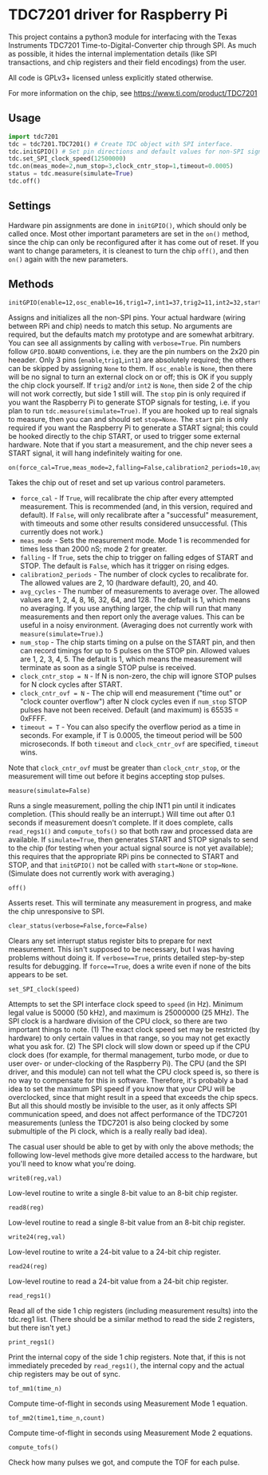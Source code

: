 # TDC7201 driver for Raspberry Pi

This project contains a python3 module for interfacing with the Texas Instruments TDC7201 Time-to-Digital-Converter chip through SPI.
As much as possible, it hides the internal implementation details (like SPI transactions, and chip registers and their field encodings) from the user.

All code is GPLv3+ licensed unless explicitly stated otherwise.

For more information on the chip, see https://www.ti.com/product/TDC7201

## Usage

```python
import tdc7201
tdc = tdc7201.TDC7201() # Create TDC object with SPI interface.
tdc.initGPIO() # Set pin directions and default values for non-SPI signals.
tdc.set_SPI_clock_speed(12500000)
tdc.on(meas_mode=2,num_stop=3,clock_cntr_stop=1,timeout=0.0005)
status = tdc.measure(simulate=True)
tdc.off()
```

## Settings

Hardware pin assignments are done in `initGPIO()`, which should only be called once.
Most other important parameters are set in the `on()` method,
since the chip can only be reconfigured after it has come out of reset.
If you want to change parameters, it is cleanest to turn the chip `off()`, and then `on()` again with the new parameters.

## Methods

    initGPIO(enable=12,osc_enable=16,trig1=7,int1=37,trig2=11,int2=32,start=18,stop=22,verbose=False)

Assigns and initializes all the non-SPI pins.
Your actual hardware (wiring between RPi and chip) needs to match this setup.
No arguments are required, but the defaults match my prototype and are somewhat arbitrary.
You can see all assignments by calling with `verbose=True`.
Pin numbers follow `GPIO.BOARD` conventions,
i.e. they are the pin numbers on the 2x20 pin heeader.
Only 3 pins (`enable`,`trig1`,`int1`) are absolutely required;
the others can be skipped by assigning `None` to them.
If `osc_enable` is `None`, then there will be no signal to turn an external clock on or off; this is OK if you supply the chip clock yourself.
If `trig2` and/or `int2` is `None`, then side 2 of the chip will not work correctly, but side 1 still will.
The `stop` pin is only required if you want the Raspberry Pi to generate STOP signals for testing, i.e. if you plan to run `tdc.measure(simulate=True)`.
If you are hooked up to real signals to measure, then you can and should set `stop=None`.
The `start` pin is only required if you want the Raspberry Pi to generate a START signal; this could be hooked directly to the chip START, or used to trigger some external hardware.
Note that if you start a measurement, and the chip never sees a START signal, it will hang indefinitely waiting for one.

    on(force_cal=True,meas_mode=2,falling=False,calibration2_periods=10,avg_cycles=1,num_stop=1,clock_cntr_stop=0,clock_cntr_ovf=0xFFFF,timeout=None)

Takes the chip out of reset and set up various control parameters.

* `force_cal` -
If `True`, will recalibrate the chip after every attempted measurement.
This is recommended (and, in this version, required and default).
If `False`, will only recalibrate after a "successful" measurement,
with timeouts and some other results considered unsuccessful.
(This currently does not work.)
* `meas_mode` -
Sets the measurement mode.
Mode 1 is recommended for times less than 2000 nS; mode 2 for greater.
* `falling` -
If `True`, sets the chip to trigger on falling edges of START and STOP.
The default is `False`, which has it trigger on rising edges.
* `calibration2_periods` - The number of clock cycles to recalibrate for. The allowed values are 2, 10 (hardware default), 20, and 40.
* `avg_cycles` -
The number of measurements to average over.
The allowed values are 1, 2, 4, 8, 16, 32, 64, and 128.
The default is 1, which means no averaging.
If you use anything larger, the chip will run that many measurements and then report only the average values.
This can be useful in a noisy environment.
(Averaging does not currently work with `measure(simulate=True)`.)
* `num_stop` -
The chip starts timing on a pulse on the START pin, and then can record timings for up to 5 pulses on the STOP pin.
Allowed values are 1, 2, 3, 4, 5.
The default is 1, which means the measurement will terminate as soon as a single STOP pulse is received.
* `clock_cntr_stop = N` - If N is non-zero, the chip will ignore STOP pulses for N clock cycles after START.
* `clock_cntr_ovf = N` - The chip will end measurement ("time out" or "clock counter overflow") after N clock cycles even if `num_stop` STOP pulses have not been received.
Default (and maximum) is 65535 = 0xFFFF.
* `timeout = T` - You can also specify the overflow period as a time in seconds. For example, if T is 0.0005, the timeout period will be 500 microseconds. If both `timeout` and `clock_cntr_ovf` are specified, `timeout` wins.

Note that `clock_cntr_ovf` must be greater than `clock_cntr_stop`,
or the measurement will time out before it begins accepting stop pulses.

    measure(simulate=False)

Runs a single measurement, polling the chip INT1 pin until it indicates completion.
(This should really be an interrupt.)
Will time out after 0.1 seconds if measurement doesn't complete.
If it does complete, calls `read_regs1()` and `compute_tofs()` so that both raw and processed data are available.
If `simulate=True`, then generates START and STOP signals to send to the chip
(for testing when your actual signal source is not yet available);
this requires that the appropriate RPi pins be connected to START and STOP,
and that `initGPIO()` not be called with `start=None` or `stop=None`.
(Simulate does not currently work with averaging.)

    off()

Asserts reset. This will terminate any measurement in progress, and make the chip unresponsive to SPI.

    clear_status(verbose=False,force=False)

Clears any set interrupt status register bits to prepare for next measurement.
This isn't supposed to be necessary, but I was having problems without doing it.
If `verbose==True`, prints detailed step-by-step results for debugging.
If `force==True`, does a write even if none of the bits appears to be set.

    set_SPI_clock(speed)

Attempts to set the SPI interface clock speed to `speed` (in Hz).
Minimum legal value is 50000 (50 kHz), and maximum is 25000000 (25 MHz).
The SPI clock is a hardware division of the CPU clock, so there are two important things to note.
(1) The exact clock speed set may be restricted (by hardware) to only certain values in that range, so you may not get exactly what you ask for.
(2) The SPI clock will slow down or speed up if the CPU clock does (for example, for thermal management, turbo mode, or due to user over- or under-clocking of the Raspberry Pi).
 The CPU (and the SPI driver, and this module) can not tell what the CPU clock speed is, so there is no way to compensate for this in software.
Therefore, it's probably a bad idea to set the maximum SPI speed if you know that your CPU will be overclocked, since that might result in a speed that exceeds the chip specs.
But all this should mostly be invisible to the user, as it only affects SPI communication speed, and does not affect performance of the TDC7201 measurements (unless the TDC7201 is also being clocked by some submultiple of the Pi clock, which is a really really bad idea).

The casual user should be able to get by with only the above methods; the following low-level methods give more detailed access to the hardware, but you'll need to know what you're doing.

    write8(reg,val)

Low-level routine to write a single 8-bit value to an 8-bit chip register.

    read8(reg)

Low-level routine to read a single 8-bit value from an 8-bit chip register.

    write24(reg,val)

Low-level routine to write a 24-bit value to a 24-bit chip register.

    read24(reg)

Low-level routine to read a 24-bit value from a 24-bit chip register.

    read_regs1()

Read all of the side 1 chip registers (including measurement results) into the tdc.reg1 list. (There should be a similar method to read the side 2 registers, but there isn't yet.)

    print_regs1()

Print the internal copy of the side 1 chip registers. Note that, if this is not immediately preceded by `read_regs1()`, the internal copy and the actual chip registers may be out of sync.

    tof_mm1(time_n)

Compute time-of-flight in seconds using Measurement Mode 1 equation.

    tof_mm2(time1,time_n,count)

Compute time-of-flight in seconds using Measurement Mode 2 equations.

    compute_tofs()

Check how many pulses we got, and compute the TOF for each pulse.
